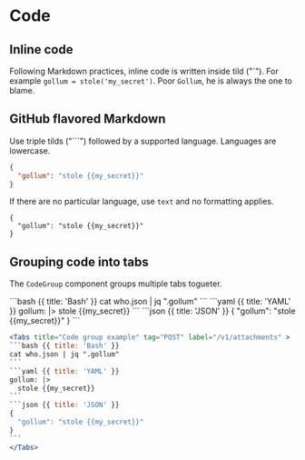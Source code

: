 
# Code

## Inline code

Following Markdown practices, inline code is written inside tild ("\`"). For example `gollum = stole('my_secret')`. Poor `Gollum`, he is always the one to blame.

## GitHub flavored Markdown

Use triple tilds ("\`\`\`") followed by a supported language. Languages are lowercase.

```json
{
  "gollum": "stole {{my_secret}}"
}
```

If there are no particular language, use `text` and no formatting applies.

```text
{
  "gollum": "stole {{my_secret}}"
}
```

## Grouping code into tabs

The `CodeGroup` component groups multiple tabs togueter.

<Tabs title="Code group example" tag="POST" label="/v1/attachments" >
```bash {{ title: 'Bash' }}
cat who.json | jq ".gollum"
```
```yaml {{ title: 'YAML' }}
gollum: |>
  stole {{my_secret}}
```
```json {{ title: 'JSON' }}
{
  "gollum": "stole {{my_secret}}"
}
```
</Tabs>

````jsx
<Tabs title="Code group example" tag="POST" label="/v1/attachments" >
```bash {{ title: 'Bash' }}
cat who.json | jq ".gollum"
```
```yaml {{ title: 'YAML' }}
gollum: |>
  stole {{my_secret}}
```
```json {{ title: 'JSON' }}
{
  "gollum": "stole {{my_secret}}"
}
```
</Tabs>
````
